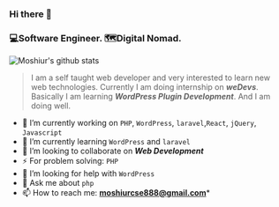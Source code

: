 ### Hi there 👋

<!--
**moshiurrahman/bdmoshiur** is a ✨ _special_ ✨ repository because its `README.md` (this file) appears on your GitHub profile.
-->
### 💻Software Engineer. 🗺️Digital Nomad. 
![Moshiur's github stats](https://github-readme-stats.vercel.app/api?username=bdmoshiur&show_icons=true&count_private=true)

> I am a self taught web developer and very interested to learn new web technologies. Currently I am doing internship on ***weDevs***. Basically I am learning ***WordPress Plugin Development***. And I am doing well.

- 🔭 I’m currently working on `PHP`, `WordPress`, `laravel`,`React`, `jQuery`, `Javascript`
- 🌱 I’m currently learning `WordPress` and  `laravel` 
- 👯 I’m looking to collaborate on ***Web Development***
- ⚡ For problem solving: `PHP`
- 🤔 I’m looking for help with `WordPress`
- 💬 Ask me about `php`
- 📫 How to reach me: **moshiurcse888@gmail.com***
